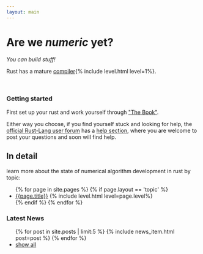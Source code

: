 ```yaml
---
layout: main
---
```


# Are we *numeric* yet?

*You can build stuff!*

<p>Rust has a mature <a href="{{site.baseurl}}/topics/compiler/">compiler</a>{% include level.html level=1%}.</p>

<p>&nbsp;</p>

### Getting started

First set up your rust and work yourself through ["The Book"](https://doc.rust-lang.org/book/).

Either way you choose, if you find yourself stuck and looking for help, the [official Rust-Lang user forum](https://users.rust-lang.org/) has a [help section](https://users.rust-lang.org/c/help), where you are welcome to post your questions and soon will find help.


## In detail

learn more about the state of numerical algorithm development in rust by topic:

<ul class="topic-list">
  {% for page in site.pages %}
    {% if page.layout == 'topic' %}
      <li><a href="{{page.url}}">{{page.title}}</a>  {% include level.html level=page.level%}</li>
    {% endif %}
  {% endfor %}
</ul>

<h3> Latest News <a href="{{site.baseurl}}/atom.xml" title="subscribe"><i class="fa fa-rss-square"></i></a></h3>

<ul class="related-news">
  {% for post in site.posts | limit:5 %}
    {% include news_item.html post=post %}
  {% endfor %}
  <li><a href="{{site.baseurl}}/blablablanews/">show all</a></li>
</ul>
